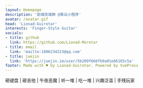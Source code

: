 ```yaml
---
layout: Homepage
description: '前端攻城狮 @乘云小程序'
avatar: /avatar.gif
head: 'Lionad-Guirotar'
interests: 'Finger-Style Guitar'
socials:
- title: github
  link: https://github.com/Lionad-Morotar
- title: email
  link: 'mailto:1806234223@qq.com' 
- title: juejin
  link: 'https://juejin.im/user/5b209f666fb9a01e66165c5a'
footer: Made with ♥ by Lionad-Guirotar. Powered by VuePress
---
```


砸键盘 | 砸吉他 | 午夜恶魔 | 听一堆 | 吃一堆 |  兴趣泛滥 | 手残玩家